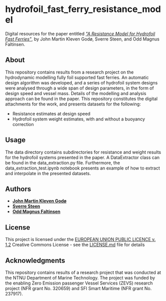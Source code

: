 # hydrofoil_fast_ferry_resistance_model
Digital resources for the paper entitled [_"A Resistance Model for Hydrofoil 
Fast Ferries"_](https://doi.org/10.1016/j.oceaneng.2024.117503), by John Martin Kleven Godø, Sverre Steen, and Odd Magnus 
Faltinsen.

## About
This repository contains results from a research project on the hydrodynamic
modelling fully foil supported fast ferries. An automatic design algorithm was
developed, and a series of hydrofoil system designs were analysed through 
a wide span of design parameters, in the form of design speed and vessel mass. 
Details of the modelling and analysis approach can be found in the paper. This 
repository constitutes the digital attachments for the work, and presents 
datasets for the following:

- Resistance estimates at design speed
- Hydrofoil system weight estimates, with and without a buoyancy correction

## Usage
The data directory contains subdirectories for resistance and weight results 
for the hydrofoil systems presented in the paper. A DataExtractor class can 
be found in the data_extraction.py file. Furthermore, the 
data_extraction_test.ipynb notebook presents an example of how to extract and 
interpolate in the presented datasets.


## Authors

  - [**John Martin Kleven Godø**](https://www.ntnu.no/ansatte/john.martin.godo)
  - [**Sverre Steen**](https://www.ntnu.no/ansatte/sverre.steen)
  - [**Odd Magnus Faltinsen**](https://www.ntnu.no/ansatte/odd.faltinsen)

## License

This project is licensed under the [EUROPEAN UNION PUBLIC LICENCE v. 1.2](LICENSE.md)
Creative Commons License - see the [LICENSE.md](LICENSE.md) file for
details

## Acknowledgments
This repository contains results of a research project that was 
conducted at the NTNU Department of Marine Technology. 
The project was funded by the enabling Zero Emission passenger 
Vessel Services (ZEVS) research project (NFR grant No. 320659) and 
SFI Smart Maritime (NFR grant No. 237917). 